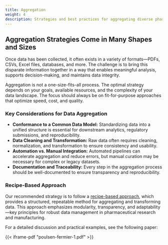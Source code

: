 ```yaml
---
title: Aggregation
weight: 4
description: Strategies and best practices for aggregating diverse pharmaceutical data sources into unified, analyzable, and reproducible datasets.
---
```


## Aggregation Strategies Come in Many Shapes and Sizes

Once data has been collected, it often exists in a variety of formats—PDFs, CSVs, Excel files, databases, and more. The challenge is to bring this disparate information together in a way that enables meaningful analysis, supports decision-making, and maintains data integrity.

Aggregation is not a one-size-fits-all process. The optimal strategy depends on your goals, available resources, and the complexity of your data landscape. The focus should always be on fit-for-purpose approaches that optimize speed, cost, and quality.

### Key Considerations for Data Aggregation

- **Conformance to a Common Data Model:** Standardizing data into a unified structure is essential for downstream analytics, regulatory submissions, and reproducibility.
- **Data Cleaning and Transformation:** Raw data often requires cleaning, normalization, and transformation to ensure consistency and usability.
- **Automation vs. Manual Integration:** Automated pipelines can accelerate aggregation and reduce errors, but manual curation may be necessary for complex or legacy datasets.
- **Documentation and Traceability:** Every step in the aggregation process should be well-documented to ensure transparency and reproducibility.

### Recipe-Based Approach

Our recommended strategy is to follow a [recipe-based approach](poulsen-fermier-1.pdf), which provides a structured, repeatable method for aggregating and transforming data. This approach emphasizes modularity, transparency, and adaptability—key principles for robust data management in pharmaceutical research and manufacturing.

For a detailed discussion and practical examples, see the following paper:

{{< iframe-pdf "poulsen-fermier-1.pdf" >}}